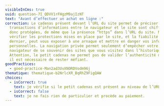 ```yaml
---
visibleInCms: true
uuid: question-7I_QDVV1rFHgzM9ajIzNT
text: "Avant d’effectuer un achat en ligne :"
correction: Le cadenas présent devant l’URL du site permet de préciser que les
  transactions d’informations entre le navigateur et le site sont chiffrées, et
  donc protégées, de même que la présence “https” dans l’URL du site. Ne pas
  vérifier les protections mises en place par le site, et la fiabilité de ce
  dernier, peut vous exposer à une arnaque et mettre en danger vos informations
  personnelles. La navigation privée permet seulement d’empêcher votre
  navigateur de se souvenir des sites que vous visitez dans l’historique.
  Attention, le petit cadenas ne permet pas de valider l’authenticité du site,
  il est nécessaire de rester méfiant.
goodPractices:
  - good-practice-Man2ad3UvXNORDVodm96j
thematique: thematique-b2NrlcXR_BqRhZ9FigQAW
choices:
  - isCorrect: true
    text: je vérifie si le petit cadenas est présent au niveau de l’URL du site.
  - isCorrect: false
    text: je ne fais rien de particulier et procède au paiement.
---
```

